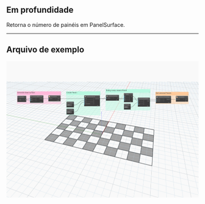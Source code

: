 ## Em profundidade
Retorna o número de painéis em PanelSurface.
___
## Arquivo de exemplo

![NumPanels](./Autodesk.DesignScript.Geometry.PanelSurface.NumPanels_img.jpg)
